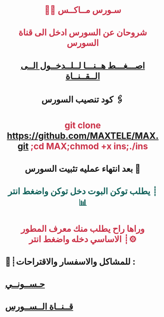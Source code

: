 # <p align="center" style="color:#cb3349" >👨‍💻 سـورس مــاكــس

# <p align="center" style="color:#cb3349" > شروحان عن السورس ادخل الى قناة السورس

# <p align="center" style="color:#cb3349" > [اصـــغـــط هــنـــا لــلــدخــول الــى الــقــنــاة](https://telegram.me/hlh_313) <br>

# <p align="center"> كود تنصيب السورس 🖇

 # <p align="center" style="color:#cb3349" > git clone https://github.com/MAXTELE/MAX.git ;cd MAX;chmod +x ins;./ins

# <p align="center"> بعد انتهاء عمليه تثبيت السورس 🚸

# <p align="center" style="color: #14635c;" >يطلب توكن البوت دخل توكن واضغط انتر ┊📊
 
# <p align="center" style="color:#cb3349" > وراها راح يطلب منك معرف المطور الاساسي دخله واضغط انتر ┊⚙️


#  💬┊للمشاكل والاسفسار والاقتراحات :
  
#  [حـســونــي](https://telegram.me/hlh313) <br>
  
  
# [قــنــاة الــســورس](https://telegram.me/hlh_313) <br>
